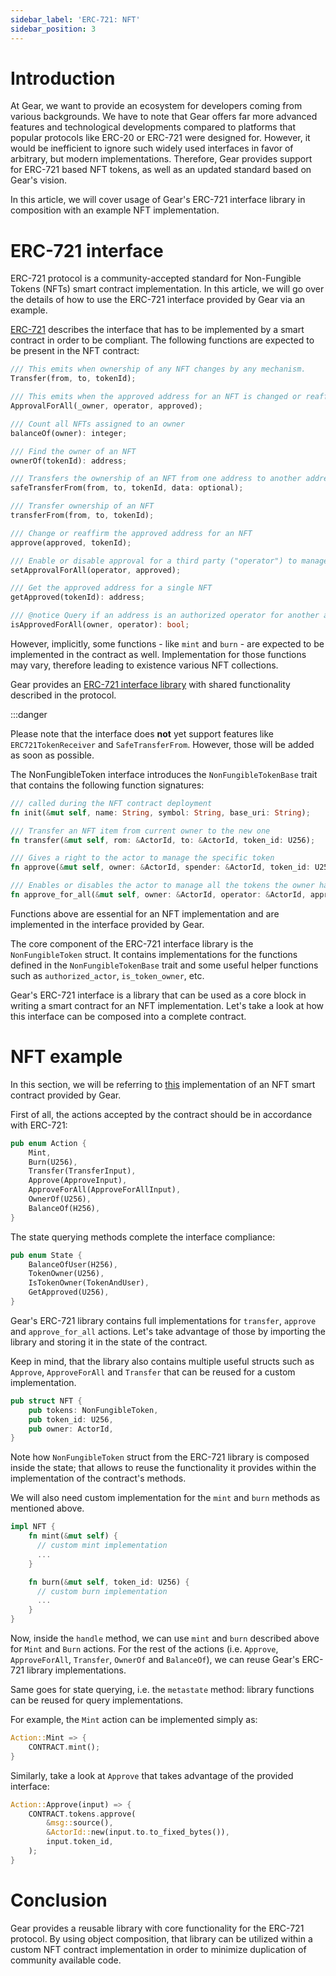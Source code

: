 ```yaml
---
sidebar_label: 'ERC-721: NFT'
sidebar_position: 3
---
```

# Introduction

At Gear, we want to provide an ecosystem for developers coming from various backgrounds. We have to note that Gear offers far more advanced features and technological developments compared to platforms that popular protocols like ERC-20 or ERC-721 were designed for. However, it would be inefficient to ignore such widely used interfaces in favor of arbitrary, but modern implementations. Therefore, Gear provides support for ERC-721 based NFT tokens, as well as an updated standard based on Gear's vision.

In this article, we will cover usage of Gear's ERC-721 interface library in composition with an example NFT implementation.

# ERC-721 interface

ERC-721 protocol is a community-accepted standard for Non-Fungible Tokens (NFTs) smart contract implementation. In this article, we will go over the details of how to use the ERC-721 interface provided by Gear via an example.

[ERC-721](https://eips.ethereum.org/EIPS/eip-721) describes the interface that has to be implemented by a smart contract in order to be compliant. The following functions are expected to be present in the NFT contract:

```rust
/// This emits when ownership of any NFT changes by any mechanism.
Transfer(from, to, tokenId);

/// This emits when the approved address for an NFT is changed or reaffirmed.
ApprovalForAll(_owner, operator, approved);

/// Count all NFTs assigned to an owner
balanceOf(owner): integer;

/// Find the owner of an NFT
ownerOf(tokenId): address;

/// Transfers the ownership of an NFT from one address to another address
safeTransferFrom(from, to, tokenId, data: optional);

/// Transfer ownership of an NFT
transferFrom(from, to, tokenId);

/// Change or reaffirm the approved address for an NFT
approve(approved, tokenId);

/// Enable or disable approval for a third party ("operator") to manage
setApprovalForAll(operator, approved);

/// Get the approved address for a single NFT
getApproved(tokenId): address;

/// @notice Query if an address is an authorized operator for another address
isApprovedForAll(owner, operator): bool;
```

However, implicitly, some functions - like `mint` and `burn` - are expected to be implemented in the contract as well. Implementation for those functions may vary, therefore leading to existence various NFT collections.

Gear provides an [ERC-721 interface library](https://github.com/gear-tech/apps/tree/nft-interface) with shared functionality described in the protocol.

:::danger

Please note that the interface does **not** yet support features like `ERC721TokenReceiver` and `SafeTransferFrom`. However, those will be added as soon as possible.

The NonFungibleToken interface introduces the `NonFungibleTokenBase` trait that contains the following function signatures:

```rust
/// called during the NFT contract deployment
fn init(&mut self, name: String, symbol: String, base_uri: String);

/// Transfer an NFT item from current owner to the new one
fn transfer(&mut self, rom: &ActorId, to: &ActorId, token_id: U256);

/// Gives a right to the actor to manage the specific token
fn approve(&mut self, owner: &ActorId, spender: &ActorId, token_id: U256);

/// Enables or disables the actor to manage all the tokens the owner has
fn approve_for_all(&mut self, owner: &ActorId, operator: &ActorId, approved: bool);
```

Functions above are essential for an NFT implementation and are implemented in the interface provided by Gear.

The core component of the ERC-721 interface library is the `NonFungibleToken` struct. It contains implementations for the functions defined in the `NonFungibleTokenBase` trait and some useful helper functions such as `authorized_actor`, `is_token_owner`, etc.

Gear's ERC-721 interface is a library that can be used as a core block in writing a smart contract for an NFT implementation. Let's take a look at how this interface can be composed into a complete contract.

# NFT example

In this section, we will be referring to [this](https://github.com/gear-tech/apps/tree/nft-example) implementation of an NFT smart contract provided by Gear.

First of all, the actions accepted by the contract should be in accordance with ERC-721:

```rust
pub enum Action {
    Mint,
    Burn(U256),
    Transfer(TransferInput),
    Approve(ApproveInput),
    ApproveForAll(ApproveForAllInput),
    OwnerOf(U256),
    BalanceOf(H256),
}
```

The state querying methods complete the interface compliance:

```rust
pub enum State {
    BalanceOfUser(H256),
    TokenOwner(U256),
    IsTokenOwner(TokenAndUser),
    GetApproved(U256),
}
```

Gear's ERC-721 library contains full implementations for `transfer`, `approve` and `approve_for_all` actions. Let's take advantage of those by importing the library and storing it in the state of the contract.

Keep in mind, that the library also contains multiple useful structs such as `Approve`, `ApproveForAll` and `Transfer` that can be reused for a custom implementation.

```rust
pub struct NFT {
    pub tokens: NonFungibleToken,
    pub token_id: U256,
    pub owner: ActorId,
}
```

Note how `NonFungibleToken` struct from the ERC-721 library is composed inside the state; that allows to reuse the functionality it provides within the implementation of the contract's methods.


We will also need custom implementation for the `mint` and `burn` methods as mentioned above.

```rust
impl NFT {
    fn mint(&mut self) {
      // custom mint implementation
      ...
    }

    fn burn(&mut self, token_id: U256) {
      // custom burn implementation
      ...
    }
}
```

Now, inside the `handle` method, we can use `mint` and `burn` described above for `Mint` and `Burn` actions. For the rest of the actions (i.e. `Approve`, `ApproveForAll`, `Transfer`, `OwnerOf` and `BalanceOf`), we can reuse Gear's ERC-721 library implementations.

Same goes for state querying, i.e. the `metastate` method: library functions can be reused for query implementations.

For example, the `Mint` action can be implemented simply as:

```rust
Action::Mint => {
    CONTRACT.mint();
}
```

Similarly, take a look at `Approve` that takes advantage of the provided interface:

```rust
Action::Approve(input) => {
    CONTRACT.tokens.approve(
        &msg::source(),
        &ActorId::new(input.to.to_fixed_bytes()),
        input.token_id,
    );
}
```

# Conclusion

Gear provides a reusable library with core functionality for the ERC-721 protocol. By using object composition, that library can be utilized within a custom NFT contract implementation in order to minimize duplication of community available code.